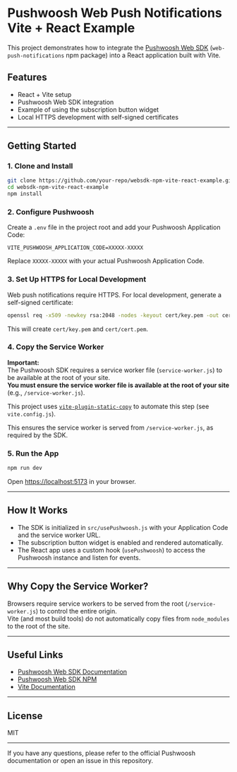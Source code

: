 # Pushwoosh Web Push Notifications Vite + React Example

This project demonstrates how to integrate the [Pushwoosh Web SDK](https://github.com/Pushwoosh/web-push-notifications) (`web-push-notifications` npm package) into a React application built with Vite.

## Features

- React + Vite setup
- Pushwoosh Web SDK integration
- Example of using the subscription button widget
- Local HTTPS development with self-signed certificates

---

## Getting Started

### 1. Clone and Install

```sh
git clone https://github.com/your-repo/websdk-npm-vite-react-example.git
cd websdk-npm-vite-react-example
npm install
```

### 2. Configure Pushwoosh

Create a `.env` file in the project root and add your Pushwoosh Application Code:

```
VITE_PUSHWOOSH_APPLICATION_CODE=XXXXX-XXXXX
```

Replace `XXXXX-XXXXX` with your actual Pushwoosh Application Code.

### 3. Set Up HTTPS for Local Development

Web push notifications require HTTPS. For local development, generate a self-signed certificate:

```sh
openssl req -x509 -newkey rsa:2048 -nodes -keyout cert/key.pem -out cert/cert.pem -days 365 -subj "/CN=localhost"
```

This will create `cert/key.pem` and `cert/cert.pem`.

### 4. Copy the Service Worker

**Important:**  
The Pushwoosh SDK requires a service worker file (`service-worker.js`) to be available at the root of your site.  
**You must ensure the service worker file is available at the root of your site** (e.g., `/service-worker.js`).

This project uses [`vite-plugin-static-copy`](https://github.com/sapphi-red/vite-plugin-static-copy) to automate this step (see `vite.config.js`).

This ensures the service worker is served from `/service-worker.js`, as required by the SDK.

### 5. Run the App

```sh
npm run dev
```

Open [https://localhost:5173](https://localhost:5173) in your browser.

---

## How It Works

- The SDK is initialized in `src/usePushwoosh.js` with your Application Code and the service worker URL.
- The subscription button widget is enabled and rendered automatically.
- The React app uses a custom hook (`usePushwoosh`) to access the Pushwoosh instance and listen for events.

---

## Why Copy the Service Worker?

Browsers require service workers to be served from the root (`/service-worker.js`) to control the entire origin.  
Vite (and most build tools) do not automatically copy files from `node_modules` to the root of the site.  

---

## Useful Links

- [Pushwoosh Web SDK Documentation](https://docs.pushwoosh.com/developer/pushwoosh-sdk/web-push-notifications/web-push-sdk-30/)
- [Pushwoosh Web SDK NPM](https://www.npmjs.com/package/web-push-notifications)
- [Vite Documentation](https://vitejs.dev/)

---

## License

MIT

---

If you have any questions, please refer to the official Pushwoosh documentation or open an issue in this repository.

